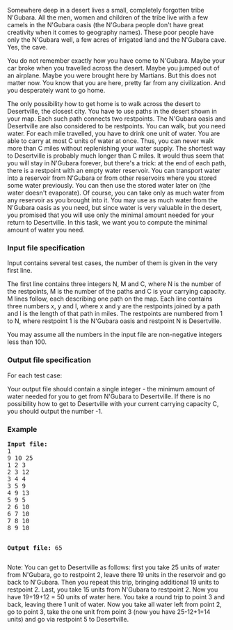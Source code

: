 <p>Somewhere deep in a desert lives a small, completely forgotten tribe N'Gubara. All the men, women and children of the tribe live with a few camels in the N'Gubara oasis (the N'Gubara people don't have great creativity when it comes to geography names). These poor people have only the N'Gubara well, a few acres of irrigated land and the N'Gubara cave. Yes, the cave. </p>

<p>You do not remember exactly how you have come to N'Gubara. Maybe your car broke when you travelled across the desert. Maybe you jumped out of an airplane. Maybe you were brought here by Martians. But this does not matter now. You know that you are here, pretty far from any civilization. And you desperately want to go home. </p>

<p>The only possibility how to get home is to walk across the desert to Desertville, the closest city. You have to use paths in the desert shown in your map. Each such path connects two restpoints. The N'Gubara oasis and Desertville are also considered to be restpoints. You can walk, but you need water. For each mile travelled, you have to drink one unit of water. You are able to carry at most C units of water at once. Thus, you can never walk more than C miles without replenishing your water supply. The shortest way to Desertville is probably much longer than C miles. It would thus seem that you will stay in N'Gubara forever, but there's a trick: at the end of each path, there is a restpoint with an empty water reservoir. You can transport water into a reservoir from N'Gubara or from other reservoirs where you stored some water previously. You can then use the stored water later on (the water doesn't evaporate). Of course, you can take only as much water from any reservoir as you brought into it. You may use as much water from the N'Gubara oasis as you need, but since water is very valuable in the desert, you promised that you will use only the minimal amount needed for your return to Desertville. In this task, we want you to compute the minimal amount of water you need. </p>

<h3>Input file specification</h3>
<p>Input contains several test cases, the number of them is given in the very first line.</p>
<p>The first line contains three integers N, M and C, where N is the number of the restpoints, M is the number of the paths and C is your carrying capacity. M lines follow, each describing one path on the map. Each line contains three numbers x, y and l, where x and y are the restpoints joined by a path and l is the length of that path in miles. The restpoints are numbered from 1 to N, where restpoint 1 is the N'Gubara oasis and restpoint N is Desertville. </p>
<p>You may assume all the numbers in the input file are non-negative integers less than 100.</p>

<h3>Output file specification</h3>
<p>For each test case:</p>
<p>Your output file should contain a single integer - the minimum amount of water needed for you to get from N'Gubara to Desertville. If there is no possibility how to get to Desertville with your current carrying capacity C, you should output the number -1. </p>

<h3>Example</h3>
<pre><b>Input file:</b>
1
9 10 25
1 2 3
2 3 12
3 4 4
3 5 9
4 9 13
5 9 5
2 6 10
6 7 10
7 8 10
8 9 10

<b>Output file:</b>
65
</pre>
<p>Note: You can get to Desertville as follows: first you take 25 units of water from N'Gubara, go to restpoint 2, leave there 19 units in the reservoir and go back to N'Gubara. Then you repeat this trip, bringing additional 19 units to restpoint 2. Last, you take 15 units from N'Gubara to restpoint 2. Now you have 19+19+12 = 50 units of water here. You take a round trip to point 3 and back, leaving there 1 unit of water. Now you take all water left from point 2, go to point 3, take the one unit from point 3 (now you have 25-12+1=14 units) and go via restpoint 5 to Desertville. </p>